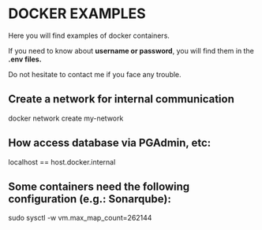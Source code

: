 # DOCKER EXAMPLES
Here you will find examples of docker containers.

If you need to know about **username or password**, you will find them in the **.env files.**

Do not hesitate to contact me if you face any trouble.

## Create a network for internal communication

docker network create my-network

## How access database via PGAdmin, etc:

localhost == host.docker.internal

## Some containers need the following configuration (e.g.: Sonarqube):

sudo sysctl -w vm.max_map_count=262144
